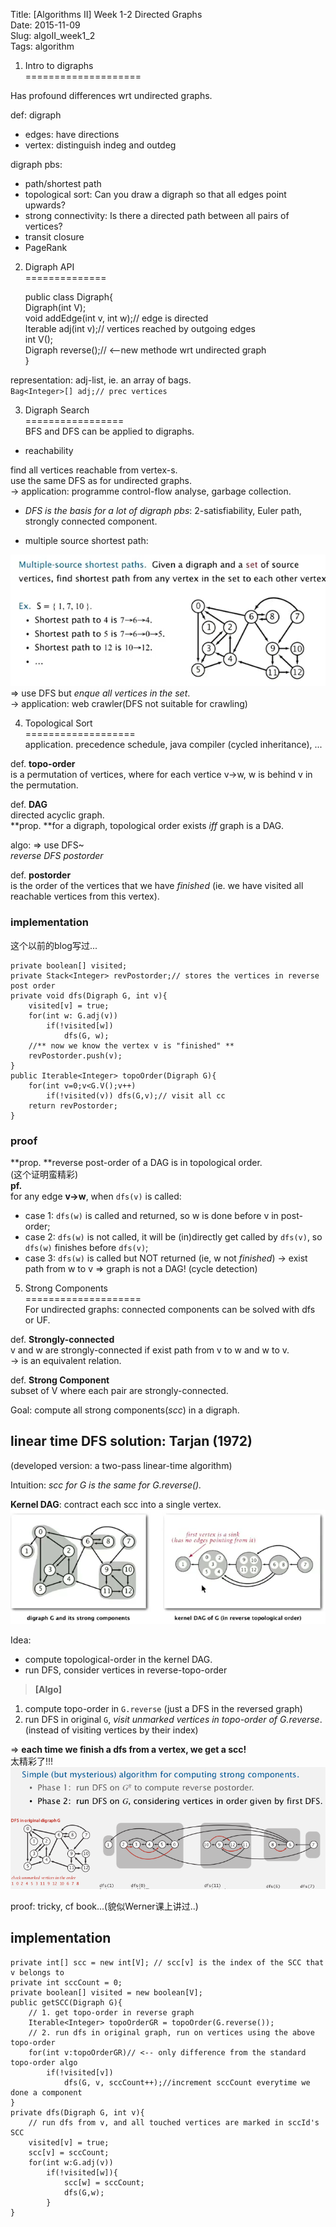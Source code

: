 Title: [Algorithms II] Week 1-2 Directed Graphs   
Date: 2015-11-09   
Slug:  algoII_week1_2      
Tags: algorithm      
   
1. Intro to digraphs   
====================   
   
Has profound differences wrt undirected graphs.    
   
def: digraph   
* edges: have directions   
* vertex: distinguish indeg and outdeg   
   
   
digraph pbs:    
   
* path/shortest path   
* topological sort: Can you draw a digraph so that all edges point upwards?   
* strong connectivity: Is there a directed path between all pairs of vertices?   
* transit closure   
* PageRank   
   
   
2. Digraph API   
==============   
   
	public class Digraph{   
		Digraph(int V);   
		void addEdge(int v, int w);// edge is directed   
		Iterable<Interger> adj(int v);// vertices reached by outgoing edges   
		int V();   
		Digraph reverse();// <--new methode wrt undirected graph   
	}   
   
representation: adj-list, ie. an array of bags.    
``Bag<Integer>[] adj;// prec vertices``   
   
3. Digraph Search   
=================   
BFS and DFS can be applied to digraphs.   
   
* reachability   
   
find all vertices reachable from vertex-s.    
use the same DFS as for undirected graphs.    
→ application: programme control-flow analyse, garbage collection.    
   
   
* *DFS is the basis for a lot of digraph pbs*: 2-satisfiability, Euler path, strongly connected component.    
   
   
   
* multiple source shortest path:    
   
![](images/algoII_week1_2/pasted_image.png)   
⇒ use DFS but *enque all vertices in the set*.    
→ application: web crawler(DFS not suitable for crawling)   
   
4. Topological Sort   
===================   
application. precedence schedule, java compiler (cycled inheritance), ...   
   
def. **topo-order**   
is a permutation of vertices, where for each vertice v→w, w is behind v in the permutation.    
   
def. **DAG**   
directed acyclic graph.   
**prop. **for a digraph, topological order exists *iff* graph is a DAG.    
   
algo: ⇒ use DFS~    
*reverse DFS postorder*   
   
def.	**postorder**   
is the order of the vertices that we have *finished* (ie. we have visited all reachable vertices from this vertex).   
   
### implementation   
这个以前的blog写过...    

	private boolean[] visited;   
	private Stack<Integer> revPostorder;// stores the vertices in reverse post order   
	private void dfs(Digraph G, int v){   
		visited[v] = true;   
		for(int w: G.adj(v))   
			if(!visited[w])   
				dfs(G, w);   
		//** now we know the vertex v is "finished" **   
		revPostorder.push(v);   
	}   
	public Iterable<Integer> topoOrder(Digraph G){   
		for(int v=0;v<G.V();v++)   
			if(!visited(v)) dfs(G,v);// visit all cc   
		return revPostorder;   
	}   
   
   
### proof   
**prop. **reverse post-order of a DAG is in topological order.    
(这个证明蛮精彩)   
**pf.**   
for any edge **v→w**, when ``dfs(v)`` is called:    
   
* case 1: ``dfs(w)`` is called and returned, so w is done before v in post-order;   
* case 2: ``dfs(w)`` is not called, it will be (in)directly get called by ``dfs(v)``, so ``dfs(w)`` finishes before ``dfs(v)``;   
* case 3: ``dfs(w)`` is called but NOT returned (ie, w not *finished*) → exist path from w to v ⇒ graph is not a DAG! (cycle detection)   
   
   
   
5. Strong Components   
====================   
For undirected graphs: connected components can be solved with dfs or UF.    
   
def. **Strongly-connected**   
v and w are strongly-connected if exist path from v to w and w to v.    
→ is an equivalent relation.    
   
def. **Strong Component**   
subset of  V where each pair are strongly-connected.    
   
Goal: compute all strong components(*scc*) in a digraph.    
   
linear time DFS solution: Tarjan (1972)   
---------------------------------------   
(developed version: a two-pass linear-time algorithm)   
   
Intuition: *scc for G is the same for G.reverse().*   
   
**Kernel DAG**: contract each scc into a single vertex.    
![](images/algoII_week1_2/pasted_image001.png)   
   
Idea:    
   
* compute topological-order in the kernel DAG.   
* run DFS, consider vertices in reverse-topo-order    
   
   
>**[Algo]**   
1. compute topo-order in ``G.reverse`` (just a DFS in the reversed graph)   
2. run DFS in original  ``G``, *visit unmarked vertices in topo-order of G.reverse*. (instead of visiting vertices by their index)   
   
⇒ **each time we finish a dfs from a vertex, we get a scc!**     
太精彩了!!!   
![](images/algoII_week1_2/pasted_image002.png)   
   
proof: tricky, cf book...(貌似Werner课上讲过..)   
   
implementation   
--------------   
   
	private int[] scc = new int[V]; // scc[v] is the index of the SCC that v belongs to   
	private int sccCount = 0;   
	private boolean[] visited = new boolean[V];   
	public getSCC(Digraph G){   
		// 1. get topo-order in reverse graph   
		Iterable<Integer> topoOrderGR = topoOrder(G.reverse());   
		// 2. run dfs in original graph, run on vertices using the above topo-order    
		for(int v:topoOrderGR)// <-- only difference from the standard topo-order algo   
			if(!visited[v])   
				dfs(G, v, sccCount++);//increment sccCount everytime we done a component   
	}   
	private dfs(Digraph G, int v){   
		// run dfs from v, and all touched vertices are marked in sccId's SCC   
		visited[v] = true;   
        scc[v] = sccCount;   
		for(int w:G.adj(v))   
			if(!visited[w]){   
				scc[w] = sccCount;   
				dfs(G,w);   
			}   
	}   
   
   
